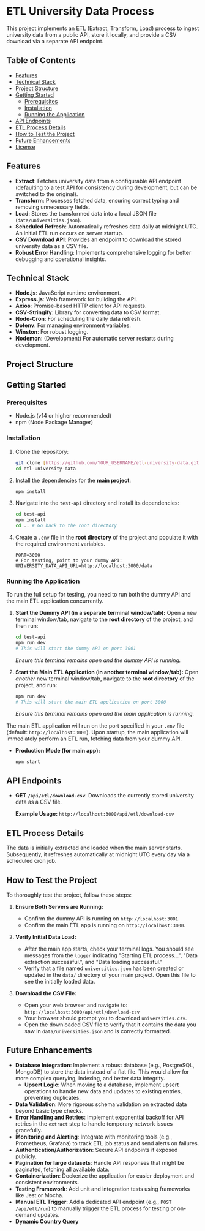 # ETL University Data Process

This project implements an ETL (Extract, Transform, Load) process to ingest university data from a public API, store it locally, and provide a CSV download via a separate API endpoint.

## Table of Contents

- [Features](#features)
- [Technical Stack](#technical-stack)
- [Project Structure](#project-structure)
- [Getting Started](#getting-started)
  - [Prerequisites](#prerequisites)
  - [Installation](#installation)
  - [Running the Application](#running-the-application)
- [API Endpoints](#api-endpoints)
- [ETL Process Details](#etl-process-details)
- [How to Test the Project](#how-to-test-the-project)
- [Future Enhancements](#future-enhancements)
- [License](#license)

## Features

- **Extract**: Fetches university data from a configurable API endpoint (defaulting to a test API for consistency during development, but can be switched to the original).
- **Transform**: Processes fetched data, ensuring correct typing and removing unnecessary fields.
- **Load**: Stores the transformed data into a local JSON file (`data/universities.json`).
- **Scheduled Refresh**: Automatically refreshes data daily at midnight UTC. An initial ETL run occurs on server startup.
- **CSV Download API**: Provides an endpoint to download the stored university data as a CSV file.
- **Robust Error Handling**: Implements comprehensive logging for better debugging and operational insights.

## Technical Stack

- **Node.js**: JavaScript runtime environment.
- **Express.js**: Web framework for building the API.
- **Axios**: Promise-based HTTP client for API requests.
- **CSV-Stringify**: Library for converting data to CSV format.
- **Node-Cron**: For scheduling the daily data refresh.
- **Dotenv**: For managing environment variables.
- **Winston**: For robust logging.
- **Nodemon**: (Development) For automatic server restarts during development.

## Project Structure

## Getting Started

### Prerequisites

- Node.js (v14 or higher recommended)
- npm (Node Package Manager)

### Installation

1.  Clone the repository:

    ```bash
    git clone [https://github.com/YOUR_USERNAME/etl-university-data.git](https://github.com/YOUR_USERNAME/etl-university-data.git)
    cd etl-university-data
    ```

2.  Install the dependencies for the **main project**:

    ```bash
    npm install
    ```

3.  Navigate into the `test-api` directory and install its dependencies:

    ```bash
    cd test-api
    npm install
    cd .. # Go back to the root directory
    ```

4.  Create a `.env` file in the **root directory** of the project and populate it with the required environment variables.

    ```
    PORT=3000
    # For testing, point to your dummy API:
    UNIVERSITY_DATA_API_URL=http://localhost:3000/data
    ```

### Running the Application

To run the full setup for testing, you need to run both the dummy API and the main ETL application concurrently.

1.  **Start the Dummy API (in a separate terminal window/tab):**
    Open a new terminal window/tab, navigate to the **root directory** of the project, and then run:

    ```bash
    cd test-api
    npm run dev
    # This will start the dummy API on port 3001
    ```

    _Ensure this terminal remains open and the dummy API is running._

2.  **Start the Main ETL Application (in another terminal window/tab):**
    Open _another_ new terminal window/tab, navigate to the **root directory** of the project, and run:

    ```bash
    npm run dev
    # This will start the main ETL application on port 3000
    ```

    _Ensure this terminal remains open and the main application is running._

The main ETL application will run on the port specified in your `.env` file (default: `http://localhost:3000`).
Upon startup, the main application will immediately perform an ETL run, fetching data from your dummy API.

- **Production Mode (for main app):**
  ```bash
  npm start
  ```

## API Endpoints

- **GET `/api/etl/download-csv`**:
  Downloads the currently stored university data as a CSV file.

  **Example Usage:** `http://localhost:3000/api/etl/download-csv`

## ETL Process Details

The data is initially extracted and loaded when the main server starts. Subsequently, it refreshes automatically at midnight UTC every day via a scheduled cron job.

## How to Test the Project

To thoroughly test the project, follow these steps:

1.  **Ensure Both Servers are Running:**

    - Confirm the dummy API is running on `http://localhost:3001`.
    - Confirm the main ETL app is running on `http://localhost:3000`.

2.  **Verify Initial Data Load:**

    - After the main app starts, check your terminal logs. You should see messages from the `logger` indicating "Starting ETL process...", "Data extraction successful.", and "Data loading successful."
    - Verify that a file named `universities.json` has been created or updated in the `data/` directory of your main project. Open this file to see the initially loaded data.

3.  **Download the CSV File:**

    - Open your web browser and navigate to:
      `http://localhost:3000/api/etl/download-csv`
    - Your browser should prompt you to download `universities.csv`.
    - Open the downloaded CSV file to verify that it contains the data you saw in `data/universities.json` and is correctly formatted.

## Future Enhancements

- **Database Integration**: Implement a robust database (e.g., PostgreSQL, MongoDB) to store the data instead of a flat file. This would allow for more complex querying, indexing, and better data integrity.
  - **Upsert Logic**: When moving to a database, implement upsert operations to handle new data and updates to existing entries, preventing duplicates.
- **Data Validation**: More rigorous schema validation on extracted data beyond basic type checks.
- **Error Handling and Retries**: Implement exponential backoff for API retries in the `extract` step to handle temporary network issues gracefully.
- **Monitoring and Alerting**: Integrate with monitoring tools (e.g., Prometheus, Grafana) to track ETL job status and send alerts on failures.
- **Authentication/Authorization**: Secure API endpoints if exposed publicly.
- **Pagination for large datasets**: Handle API responses that might be paginated, fetching all available data.
- **Containerization**: Dockerize the application for easier deployment and consistent environments.
- **Testing Framework**: Add unit and integration tests using frameworks like Jest or Mocha.
- **Manual ETL Trigger**: Add a dedicated API endpoint (e.g., `POST /api/etl/run`) to manually trigger the ETL process for testing or on-demand updates.
- **Dynamic Country Query**
